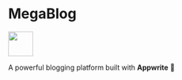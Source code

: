 # MegaBlog

<img src="https://appwrite.io/assets/logomark/logo.png" width="50" />

A powerful blogging platform built with **Appwrite** 🚀
